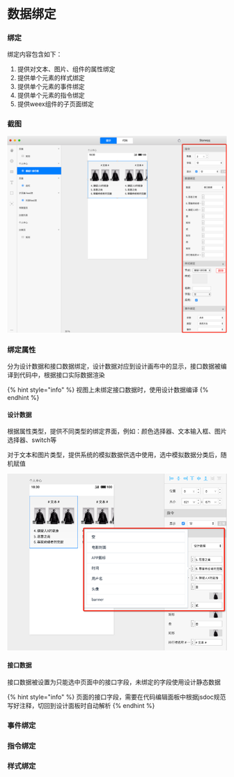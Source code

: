 # 数据绑定

### 绑定

绑定内容包含如下：

1. 提供对文本、图片、组件的属性绑定
2. 提供单个元素的样式绑定
3. 提供单个元素的事件绑定
4. 提供单个元素的指令绑定
5. 提供weex组件的子页面绑定

### 截图

![&#x7ED1;&#x5B9A;&#x6570;&#x636E;](../.gitbook/assets/bang-ding.png)

###  绑定属性

分为设计数据和接口数据绑定，设计数据对应到设计画布中的显示，接口数据被编译到代码中，根据接口实际数据渲染

{% hint style="info" %}
视图上未绑定接口数据时，使用设计数据编译
{% endhint %}

#### 设计数据

根据属性类型，提供不同类型的绑定界面，例如：颜色选择器、文本输入框、图片选择器、switch等

对于文本和图片类型，提供系统的模拟数据供选中使用，选中模拟数据分类后，随机赋值

![](../.gitbook/assets/mo-ni-shu-ju.png)

#### 接口数据

接口数据被设置为只能选中页面中的接口字段，未绑定的字段使用设计静态数据

{% hint style="info" %}
页面的接口字段，需要在代码编辑面板中根据jsdoc规范写好注释，切回到设计面板时自动解析
{% endhint %}

### 事件绑定

### 指令绑定

### 样式绑定

